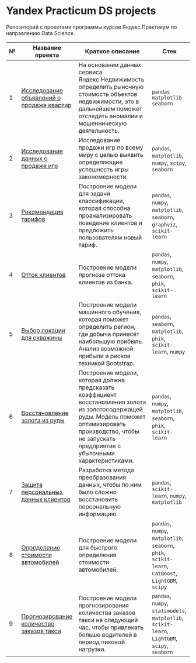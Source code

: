 # Yandex Practicum DS projects
Репозиторий с проектами программы курсов Яндекс.Практикум по направлению Data Science.

| № | Название проекта | Краткое описание | Стек |
| -- | -- | -- | -- |
| 1 | [Исследование объявлений о продаже квартир](https://github.com/ArtAnichkin/yandex_practicum_DS_projects/tree/main/1_real_estate_spb) | На основании данных сервиса Яндекс.Недвижимость определить рыночную стоимость объектов недвижимости, это в дальнейшем поможет отследить аномалии и мошенническую деятельность. | `pandas` `matplotlib` `seaborn`|
| 2 | [Исследование данных о продаже игр](https://github.com/ArtAnichkin/yandex_practicum_DS_projects/tree/main/2_games) | Исследование продажи игр по всему миру с целью выявить определяющие успешность игры закономерности. | `pandas`, `matplotlib`, `numpy`, `scipy`, `seaborn` |
| 3 | [Рекомендация тарифов](https://github.com/ArtAnichkin/yandex_practicum_DS_projects/tree/main/3_rec_tariff) |Построение модели для задачи классификации, которая способна проанализировать поведение клиентов и предложить пользователям новый тариф. | `pandas`, `numpy`, `matplotlib`, `seaborn`, `graphviz`, `scikit-learn` |
| 4 | [Отток клиентов](https://github.com/ArtAnichkin/yandex_practicum_DS_projects/tree/main/4_bank_outflow) |Построение модели прогноза оттока клиентов из банка. | `pandas`, `numpy`, `matplotlib`, `seaborn`, `phik`, `scikit-learn` |
| 5 | [Выбор локации для скважины](https://github.com/ArtAnichkin/yandex_practicum_DS_projects/tree/main/5_choice_well_location) | Построение модели машинного обучения, которая поможет определить регион, где добыча принесёт наибольшую прибыль. Анализ возможной прибыли и рисков техникой Bootstrap. | `pandas`, `seaborn`, `matplotlib`, `phik`, `scikit-learn`, `numpy` |
| 6 | [Восстановление золота из руды](https://github.com/ArtAnichkin/yandex_practicum_DS_projects/tree/main/6_gold_recovery) | Построение модели, которая должна предсказать коэффициент восстановления золота из золотосодержащей руды. Модель поможет оптимизировать производство, чтобы не запускать предприятие с убыточными характеристиками. | `pandas`, `numpy`, `matplotlib`, `seaborn`, `phik`, `scikit-learn` |
| 7 | [Защита персональных данных клиентов](https://github.com/ArtAnichkin/yandex_practicum_DS_projects/tree/main/7_simple_protection) | Разработка метода преобразования данных, чтобы по ним было сложно восстановить персональную информацию. | `pandas`, `scikit-learn`, `numpy`, `matplotlib` |
| 8 | [Определение стоимости автомобилей](https://github.com/ArtAnichkin/yandex_practicum_DS_projects/tree/main/8_auto_price) | Построение модели для быстрого определения стоимости автомобилей. | `pandas`, `numpy`, `matplotlib`, `seaborn`, `phik`, `scikit-learn`, `CatBoost`, `LightGBM`, `scipy` |
| 9 | [Прогнозирование количество заказов такси](https://github.com/ArtAnichkin/yandex_practicum_DS_projects/tree/main/9_hour_taxi) | Построение модели прогнозирования количества заказов такси на следующий час, чтобы привлекать больше водителей в период пиковой нагрузки. |`pandas`, `numpy`, `statsmodels`, `matplotlib`, `scikit-learn`, `LightGBM`, `scipy`, `seaborn` |
